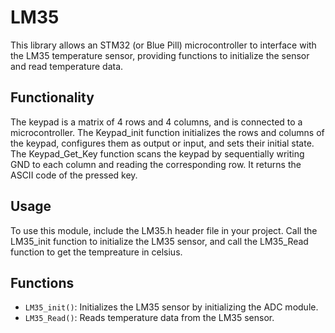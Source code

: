 # LM35

This library allows an STM32 (or Blue Pill) microcontroller to interface with the LM35 temperature sensor, providing functions to initialize the sensor and read temperature data.

## Functionality

The keypad is a matrix of 4 rows and 4 columns, and is connected to a microcontroller. The Keypad_init function initializes the rows and columns of the keypad, configures them as output or input, and sets their initial state. The Keypad_Get_Key function scans the keypad by sequentially writing GND to each column and reading the corresponding row. It returns the ASCII code of the pressed key.

## Usage

To use this module, include the LM35.h header file in your project. Call the LM35_init function to initialize the LM35 sensor, and call the LM35_Read function to get the tempreature in celsius.

## Functions
- `LM35_init()`: Initializes the LM35 sensor by initializing the ADC module.
- `LM35_Read()`: Reads temperature data from the LM35 sensor.

